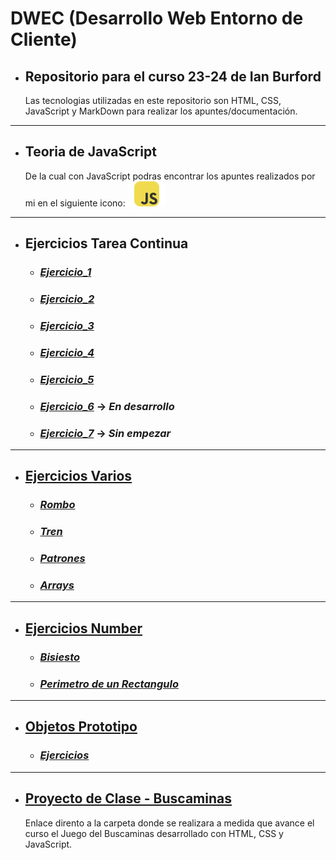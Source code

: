 # DWEC (Desarrollo Web Entorno de Cliente)

- ## Repositorio para el curso 23-24 de Ian Burford

  Las tecnologias utilizadas en este repositorio son HTML, CSS, JavaScript y MarkDown para realizar los apuntes/documentación.

---

- ## Teoria de JavaScript

  De la cual con JavaScript podras encontrar los apuntes realizados por mi en el siguiente icono:
  [![Documentancion de JavaScript](documentos/icon.svg)](documentos/JavaScript.md)

---

- ## Ejercicios Tarea Continua
  - ### [**_Ejercicio_1_**](https://github.com/IanDAW2/GitHubProject/blob/5fbf5d92a1530914ed3fec23654ca8f5187ec9b8/TareaContinua/EjerContinuo.html)
  - ### [**_Ejercicio_2_**](https://github.com/IanDAW2/GitHubProject/blob/37402f91185171206a509945e4df1afee082755c/TareaContinua/EjerContinuo.html)
  - ### [**_Ejercicio_3_**](https://github.com/IanDAW2/GitHubProject/blob/dabd44019cedcfc206aeadf94019878536e972ac/TareaContinua/EjerContinuo.html)
  - ### [**_Ejercicio_4_**](https://github.com/IanDAW2/GitHubProject/blob/14bd2ae5925a96117b65f7b5b8a6c10da1ac42ce/TareaContinua/EjerContinuo.html)
  - ### [**_Ejercicio_5_**](https://github.com/IanDAW2/GitHubProject/blob/0f9fc3e109c17356d7047d36f6fccab99c6c040e/TareaContinua/EjerContinuo.html)
  - ### [**_Ejercicio_6_**](https://github.com/IanDAW2/GitHubProject/blob/48d35b2131edbf88c1b32cb8f8300e235e66afe7/TareaContinua/EjerContinuo.html) -> _En desarrollo_
  - ### [**_Ejercicio_7_**]() -> _Sin empezar_

---

- ## [Ejercicios Varios](Ejercicios/Varios/)

  - ### [**_Rombo_**](Ejercicios/Varios/Rombo/)
  - ### [**_Tren_**](Ejercicios/Varios/Tren/)
  - ### [**_Patrones_**](Ejercicios/Varios/BuscaPatrones/)
  - ### [**_Arrays_**](Ejercicios/Varios/Arrays/)

---

- ## [Ejercicios Number](Ejercicios/Number/)

  - ### [**_Bisiesto_**](Ejercicios/Number/ejBisiesto.html)
  - ### [**_Perimetro de un Rectangulo_**](Ejercicios/Number/perimetroRectangulo.html)

---

- ## [Objetos Prototipo](Ejercicios/ObjetosPrototipo/)

  - ### [**_Ejercicios_**](Ejercicios/ObjetosPrototipo/objeto.js) 

---

- ## [Proyecto de Clase - Buscaminas](Ejercicios/Buscaminas/)
  Enlace dirento a la carpeta donde se realizara a medida que avance el curso el Juego del Buscaminas desarrollado con HTML, CSS y JavaScript.

